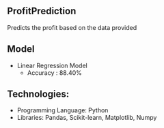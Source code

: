 ## ProfitPrediction
Predicts the profit based on the data provided

## Model
- Linear Regression Model 
    - Accuracy : 88.40%
    

## Technologies:
- Programming Language: Python
- Libraries: Pandas, Scikit-learn, Matplotlib, Numpy

